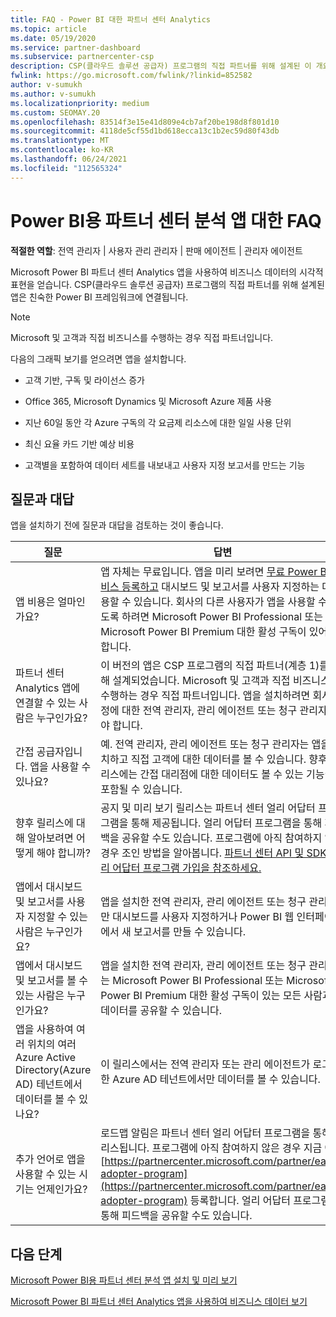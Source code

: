 ```yaml
---
title: FAQ - Power BI 대한 파트너 센터 Analytics
ms.topic: article
ms.date: 05/19/2020
ms.service: partner-dashboard
ms.subservice: partnercenter-csp
description: CSP(클라우드 솔루션 공급자) 프로그램의 직접 파트너를 위해 설계된 이 개요와 Power BI용 파트너 센터 분석 앱 대한 질문과 대답을 살펴봅니다.
fwlink: https://go.microsoft.com/fwlink/?linkid=852582
author: v-sumukh
ms.author: v-sumukh
ms.localizationpriority: medium
ms.custom: SEOMAY.20
ms.openlocfilehash: 83514f3e15e41d809e4cb7af20be198d8f801d10
ms.sourcegitcommit: 4118de5cf55d1bd618ecca13c1b2ec59d80f43db
ms.translationtype: MT
ms.contentlocale: ko-KR
ms.lasthandoff: 06/24/2021
ms.locfileid: "112565324"
---
```

# <a name="faqs-for-the-partner-center-analytics-app-for-power-bi"></a>Power BI용 파트너 센터 분석 앱 대한 FAQ



**적절한 역할**: 전역 관리자 | 사용자 관리 관리자 | 판매 에이전트 | 관리자 에이전트

Microsoft Power BI 파트너 센터 Analytics 앱을 사용하여 비즈니스 데이터의 시각적 표현을 얻습니다. CSP(클라우드 솔루션 공급자) 프로그램의 직접 파트너를 위해 설계된 앱은 친숙한 Power BI 프레임워크에 연결됩니다.

> [!NOTE]  
> Microsoft 및 고객과 직접 비즈니스를 수행하는 경우 직접 파트너입니다.

다음의 그래픽 보기를 얻으려면 앱을 설치합니다.

- 고객 기반, 구독 및 라이선스 증가

- Office 365, Microsoft Dynamics 및 Microsoft Azure 제품 사용

- 지난 60일 동안 각 Azure 구독의 각 요금제 리소스에 대한 일일 사용 단위

- 최신 요율 카드 기반 예상 비용

- 고객별을 포함하여 데이터 세트를 내보내고 사용자 지정 보고서를 만드는 기능

## <a name="frequently-asked-questions"></a>질문과 대답

앱을 설치하기 전에 질문과 대답을 검토하는 것이 좋습니다.

| **질문** | **답변** |
| --- | ---------- |
| 앱 비용은 얼마인가요? | 앱 자체는 무료입니다. 앱을 미리 보려면 [무료 Power BI 서비스 등록하고](https://go.microsoft.com/fwlink/p/?linkid=845347) 대시보드 및 보고서를 사용자 지정하는 데 사용할 수 있습니다. 회사의 다른 사용자가 앱을 사용할 수 있도록 하려면 Microsoft Power BI Professional 또는 Microsoft Power BI Premium 대한 활성 구독이 있어야 합니다. |
| 파트너 센터 Analytics 앱에 연결할 수 있는 사람은 누구인가요? | 이 버전의 앱은 CSP 프로그램의 직접 파트너(계층 1)를 위해 설계되었습니다. Microsoft 및 고객과 직접 비즈니스를 수행하는 경우 직접 파트너입니다. 앱을 설치하려면 회사 계정에 대한 전역 관리자, 관리 에이전트 또는 청구 관리자여야 합니다. |
| 간접 공급자입니다. 앱을 사용할 수 있나요? | 예. 전역 관리자, 관리 에이전트 또는 청구 관리자는 앱을 설치하고 직접 고객에 대한 데이터를 볼 수 있습니다. 향후 릴리스에는 간접 대리점에 대한 데이터도 볼 수 있는 기능이 포함될 수 있습니다. |
| 향후 릴리스에 대해 알아보려면 어떻게 해야 합니까? | 공지 및 미리 보기 릴리스는 파트너 센터 얼리 어답터 프로그램을 통해 제공됩니다. 얼리 어답터 프로그램을 통해 피드백을 공유할 수도 있습니다. 프로그램에 아직 참여하지 않은 경우 조인 방법을 알아봅니다. [파트너 센터 API 및 SDK 얼리 어답터 프로그램 가입을 참조하세요.](/partner-center/develop/early-adopter-program)  |
| 앱에서 대시보드 및 보고서를 사용자 지정할 수 있는 사람은 누구인가요? | 앱을 설치한 전역 관리자, 관리 에이전트 또는 청구 관리자만 대시보드를 사용자 지정하거나 Power BI 웹 인터페이스에서 새 보고서를 만들 수 있습니다. |
| 앱에서 대시보드 및 보고서를 볼 수 있는 사람은 누구인가요? | 앱을 설치한 전역 관리자, 관리 에이전트 또는 청구 관리자는 Microsoft Power BI Professional 또는 Microsoft Power BI Premium 대한 활성 구독이 있는 모든 사람과 앱 데이터를 공유할 수 있습니다. |
| 앱을 사용하여 여러 위치의 여러 Azure Active Directory(Azure AD) 테넌트에서 데이터를 볼 수 있나요? | 이 릴리스에서는 전역 관리자 또는 관리 에이전트가 로그인한 Azure AD 테넌트에서만 데이터를 볼 수 있습니다. | 
| 추가 언어로 앱을 사용할 수 있는 시기는 언제인가요? | 로드맵 알림은 파트너 센터 얼리 어답터 프로그램을 통해 릴리스됩니다. 프로그램에 아직 참여하지 않은 경우 지금 에서 [https://partnercenter.microsoft.com/partner/early-adopter-program](https://partnercenter.microsoft.com/partner/early-adopter-program) 등록합니다. 얼리 어답터 프로그램을 통해 피드백을 공유할 수도 있습니다. | 



## <a name="next-steps"></a>다음 단계

[Microsoft Power BI용 파트너 센터 분석 앱 설치 및 미리 보기](power-bi-app-for-direct-partners-install.md)

[Microsoft Power BI 파트너 센터 Analytics 앱을 사용하여 비즈니스 데이터 보기](power-bi-app-for-direct-partners-use.md)